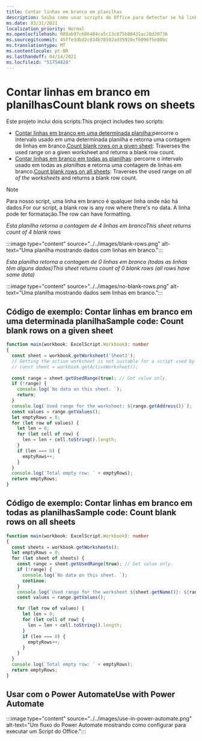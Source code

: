 ```yaml
---
title: Contar linhas em branco em planilhas
description: Saiba como usar scripts do Office para detectar se há linhas em branco em vez de dados em planilhas e, em seguida, relatar a contagem de linhas em branco a ser usada em um fluxo do Power Automate.
ms.date: 03/31/2021
localization_priority: Normal
ms.openlocfilehash: 088ab97c686484ca5c13c875b80431ac28d20736
ms.sourcegitcommit: 45ffe3dbd2c834b78592ad35928cf8096f5e80bc
ms.translationtype: MT
ms.contentlocale: pt-BR
ms.lasthandoff: 04/14/2021
ms.locfileid: "51754828"
---
```

# <a name="count-blank-rows-on-sheets"></a><span data-ttu-id="8eb25-103">Contar linhas em branco em planilhas</span><span class="sxs-lookup"><span data-stu-id="8eb25-103">Count blank rows on sheets</span></span>

<span data-ttu-id="8eb25-104">Este projeto inclui dois scripts:</span><span class="sxs-lookup"><span data-stu-id="8eb25-104">This project includes two scripts:</span></span>

* <span data-ttu-id="8eb25-105">[Contar linhas em branco em uma determinada planilha:](#sample-code-count-blank-rows-on-a-given-sheet)percorre o intervalo usado em uma determinada planilha e retorna uma contagem de linhas em branco.</span><span class="sxs-lookup"><span data-stu-id="8eb25-105">[Count blank rows on a given sheet](#sample-code-count-blank-rows-on-a-given-sheet): Traverses the used range on a given worksheet and returns a blank row count.</span></span>
* <span data-ttu-id="8eb25-106">[Contar linhas em branco em todas as planilhas](#sample-code-count-blank-rows-on-all-sheets): percorre o intervalo usado em todas as _planilhas_ e retorna uma contagem de linhas em branco.</span><span class="sxs-lookup"><span data-stu-id="8eb25-106">[Count blank rows on all sheets](#sample-code-count-blank-rows-on-all-sheets): Traverses the used range on _all of the worksheets_ and returns a blank row count.</span></span>

> [!NOTE]
> <span data-ttu-id="8eb25-107">Para nosso script, uma linha em branco é qualquer linha onde não há dados.</span><span class="sxs-lookup"><span data-stu-id="8eb25-107">For our script, a blank row is any row where there's no data.</span></span> <span data-ttu-id="8eb25-108">A linha pode ter formatação.</span><span class="sxs-lookup"><span data-stu-id="8eb25-108">The row can have formatting.</span></span>

<span data-ttu-id="8eb25-109">_Esta planilha retorna a contagem de 4 linhas em branco_</span><span class="sxs-lookup"><span data-stu-id="8eb25-109">_This sheet returns count of 4 blank rows_</span></span>

:::image type="content" source="../../images/blank-rows.png" alt-text="Uma planilha mostrando dados com linhas em branco.":::

<span data-ttu-id="8eb25-111">_Esta planilha retorna a contagem de 0 linhas em branco (todas as linhas têm alguns dados)_</span><span class="sxs-lookup"><span data-stu-id="8eb25-111">_This sheet returns count of 0 blank rows (all rows have some data)_</span></span>

:::image type="content" source="../../images/no-blank-rows.png" alt-text="Uma planilha mostrando dados sem linhas em branco.":::

## <a name="sample-code-count-blank-rows-on-a-given-sheet"></a><span data-ttu-id="8eb25-113">Código de exemplo: Contar linhas em branco em uma determinada planilha</span><span class="sxs-lookup"><span data-stu-id="8eb25-113">Sample code: Count blank rows on a given sheet</span></span>

```TypeScript
function main(workbook: ExcelScript.Workbook): number
{
  const sheet = workbook.getWorksheet('Sheet1'); 
  // Getting the active worksheet is not suitable for a script used by Power Automate.
  // const sheet = workbook.getActiveWorksheet();
  
  const range = sheet.getUsedRange(true); // Get value only.
  if (!range) {
    console.log(`No data on this sheet. `);
    return;
  }
  console.log(`Used range for the worksheet: ${range.getAddress()}`);
  const values = range.getValues();
  let emptyRows = 0;
  for (let row of values) {
    let len = 0; 
    for (let cell of row) {
      len = len + cell.toString().length;
    }
    if (len === 0) { 
      emptyRows++;
    }
  }
  console.log(`Total empty row: ` + emptyRows);
  return emptyRows;
}
```

## <a name="sample-code-count-blank-rows-on-all-sheets"></a><span data-ttu-id="8eb25-114">Código de exemplo: Contar linhas em branco em todas as planilhas</span><span class="sxs-lookup"><span data-stu-id="8eb25-114">Sample code: Count blank rows on all sheets</span></span>

```TypeScript
function main(workbook: ExcelScript.Workbook): number
{
  const sheets = workbook.getWorksheets();
  let emptyRows = 0;
  for (let sheet of sheets) { 
    const range = sheet.getUsedRange(true); // Get value only.
    if (!range) {
      console.log(`No data on this sheet. `);
      continue;
    }
    console.log(`Used range for the worksheet ${sheet.getName()}: ${range.getAddress()}`);
    const values = range.getValues();

    for (let row of values) {
      let len = 0;
      for (let cell of row) {
        len = len + cell.toString().length;
      }
      if (len === 0) {
        emptyRows++;
      }
    }
  }
  console.log(`Total empty row: ` + emptyRows);
  return emptyRows;
}
```

## <a name="use-with-power-automate"></a><span data-ttu-id="8eb25-115">Usar com o Power Automate</span><span class="sxs-lookup"><span data-stu-id="8eb25-115">Use with Power Automate</span></span>

:::image type="content" source="../../images/use-in-power-automate.png" alt-text="Um fluxo do Power Automate mostrando como configurar para executar um Script do Office.":::
